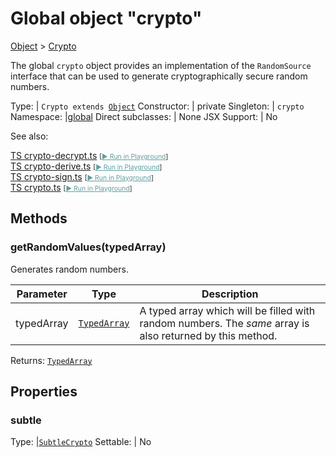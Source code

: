 ---
---
# Global object "crypto"

<a href="https://developer.mozilla.org/en-US/docs/Web/JavaScript/Reference/Global_Objects/Object" title="View &quot;Object&quot; on MDN">Object</a> > <a href="#" >Crypto</a>

The global `crypto` object provides an implementation of the `RandomSource` interface that can be used to generate cryptographically secure random numbers.


Type: | <code style="white-space: nowrap">Crypto extends <a href="https://developer.mozilla.org/en-US/docs/Web/JavaScript/Reference/Global_Objects/Object" title="View &quot;Object&quot; on MDN">Object</a></code>
Constructor: | private
Singleton: | `crypto`
Namespace: |<a href="../modules.html#startup" >global</a>
Direct subclasses: | None
JSX Support: | No



See also:
  
[<span class='language ts'>TS</span> crypto-decrypt.ts](https://github.com/eclipsesource/tabris-js/tree/v3.10.0/snippets/crypto-decrypt.ts) <span style="font-size: 75%;">[<a href="https://playground.tabris.com/?gitref=v3.10.0&snippet=crypto-decrypt.ts" style="color: cadetblue;">► Run in Playground</a>]</span>  
[<span class='language ts'>TS</span> crypto-derive.ts](https://github.com/eclipsesource/tabris-js/tree/v3.10.0/snippets/crypto-derive.ts) <span style="font-size: 75%;">[<a href="https://playground.tabris.com/?gitref=v3.10.0&snippet=crypto-derive.ts" style="color: cadetblue;">► Run in Playground</a>]</span>  
[<span class='language ts'>TS</span> crypto-sign.ts](https://github.com/eclipsesource/tabris-js/tree/v3.10.0/snippets/crypto-sign.ts) <span style="font-size: 75%;">[<a href="https://playground.tabris.com/?gitref=v3.10.0&snippet=crypto-sign.ts" style="color: cadetblue;">► Run in Playground</a>]</span>  
[<span class='language ts'>TS</span> crypto.ts](https://github.com/eclipsesource/tabris-js/tree/v3.10.0/snippets/crypto.ts) <span style="font-size: 75%;">[<a href="https://playground.tabris.com/?gitref=v3.10.0&snippet=crypto.ts" style="color: cadetblue;">► Run in Playground</a>]</span>

## Methods

### getRandomValues(typedArray)



Generates random numbers.


Parameter|Type|Description
-|-|-
typedArray | <code style="white-space: nowrap"><a href="https://developer.mozilla.org/en-US/docs/Web/JavaScript/Typed_arrays" title="View &quot;typed arrays&quot; on MDN">TypedArray</a></code> | A typed array which will be filled with random numbers. The *same* array is also returned by this method.


Returns: <code style="white-space: nowrap"><a href="https://developer.mozilla.org/en-US/docs/Web/JavaScript/Typed_arrays" title="View &quot;typed arrays&quot; on MDN">TypedArray</a></code>


## Properties

### subtle



Type: |<code style="white-space: nowrap"><a href="SubtleCrypto.html" title="SubtleCrypto Class Reference">SubtleCrypto</a></code>
Settable: | No





